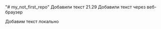 "# my_not_first_repo" 
Добавили текст 21.29
Добавили текст через веб-браузер

Добавим текст локально